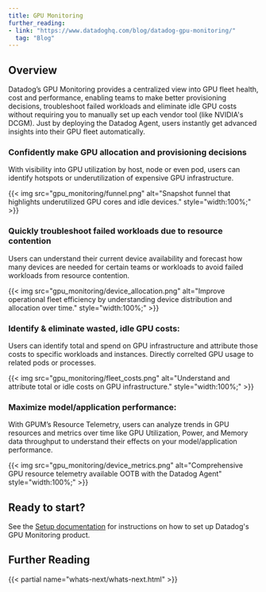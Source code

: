 ```yaml
---
title: GPU Monitoring
further_reading:
- link: "https://www.datadoghq.com/blog/datadog-gpu-monitoring/"
  tag: "Blog"
---
```


## Overview
Datadog’s GPU Monitoring provides a centralized view into GPU fleet health, cost and performance, enabling teams to make better provisioning decisions, troubleshoot failed workloads and eliminate idle GPU costs without requiring you to manually set up each vendor tool (like NVIDIA's DCGM). Just by deploying the Datadog Agent, users instantly get advanced insights into their GPU fleet automatically.

### Confidently make GPU allocation and provisioning decisions
With visibility into GPU utilization by host, node or even pod, users can identify hotspots or underutilization of expensive GPU infrastructure.

{{< img src="gpu_monitoring/funnel.png" alt="Snapshot funnel that highlights underutilized GPU cores and idle devices." style="width:100%;" >}}

### Quickly troubleshoot failed workloads due to resource contention
Users can understand their current device availability and forecast how many devices are needed for certain teams or workloads to avoid failed workloads from resource contention.

{{< img src="gpu_monitoring/device_allocation.png" alt="Improve operational fleet efficiency by understanding device distribution and allocation over time." style="width:100%;" >}}

### Identify & eliminate wasted, idle GPU costs: 
Users can identify total and spend on GPU infrastructure and attribute those costs to specific workloads and instances. Directly correlted GPU usage to related pods or processes.

{{< img src="gpu_monitoring/fleet_costs.png" alt="Understand and attribute total or idle costs on GPU infrastructure." style="width:100%;" >}}


### Maximize model/application performance: 
With GPUM’s Resource Telemetry, users can analyze trends in GPU resources and metrics over time like GPU Utilization, Power, and Memory data throughput to understand their effects on your model/application performance.

{{< img src="gpu_monitoring/device_metrics.png" alt="Comprehensive GPU resource telemetry available OOTB with the Datadog Agent" style="width:100%;" >}}

## Ready to start?

See the [Setup documentation][1] for instructions on how to set up Datadog's GPU Monitoring product. 

## Further Reading

{{< partial name="whats-next/whats-next.html" >}}

[1]: /gpu_monitoring/quickstart
